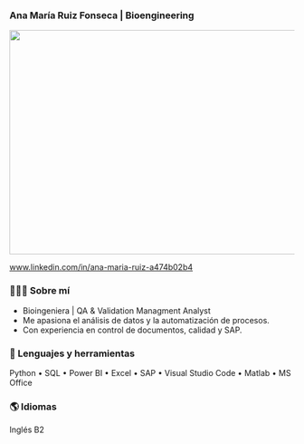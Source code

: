 ### Ana María Ruiz Fonseca | Bioengineering

<div align="center">
  <img width="1584" height="396" alt="portadaLin" src="https://github.com/user-attachments/assets/e77ee316-4597-4c41-afa4-e206d725dc8a" />
</div>

www.linkedin.com/in/ana-maria-ruiz-a474b02b4

### 👩🏻‍🔬 Sobre mí
- Bioingeniera | QA & Validation Managment Analyst
- Me apasiona el análisis de datos y la automatización de procesos.
- Con experiencia en control de documentos, calidad y SAP.

### 🧰 Lenguajes y herramientas
Python • SQL • Power BI • Excel • SAP • Visual Studio Code • Matlab • MS Office

### 🌎 Idiomas
Inglés B2
